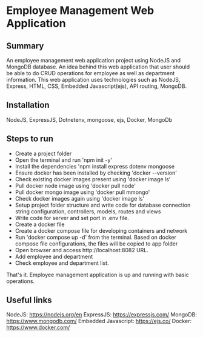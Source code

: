 # Employee Management Web Application

Summary
-------
An employee management web application project using NodeJS and MongoDB database. An idea behind this web application that user should be able to do CRUD operations for employee as well as department information. This web application uses technologies such as NodeJS, Express, HTML, CSS, Embedded Javascript(ejs), API routing, MongoDB. 

Installation
------------
NodeJS, ExpressJS, Dotnetenv, mongoose, ejs, Docker, MongoDb

Steps to run 
--------------
- Create a project folder
- Open the terminal and run 'npm init -y'  
- Install the dependencies 'npm install express dotenv mongoose
- Ensure docker has been installed by checking 'docker --version'
- Check existing docker images present using 'docker image ls'
- Pull docker node image using 'docker pull node'
- Pull docker mongo image using 'docker pull mmongo'
- Check docker images again using 'docker image ls'
- Setup project folder structure and write code for database connection string configuration, controllers, models, routes and views
- Write code for server and set port in .env file. 
- Create a docker file
- Create a docker compose file for developing containers and network
- Run 'docker compose up -d' from the terminal. Based on docker compose file configurations, the files will be copied to app folder
- Open browser and access http://localhost:8082 URL.
- Add employee and department
- Check employee and department list.

 That's it. Employee management application is up and running with basic operations. 

Useful links
------------
NodeJS: https://nodejs.org/en
ExpressJS: https://expressjs.com/
MongoDB: https://www.mongodb.com/
Embedded Javascript: https://ejs.co/
Docker: https://www.docker.com/

